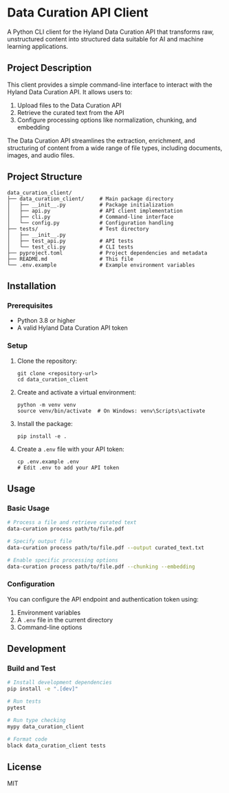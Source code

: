 # Data Curation API Client

A Python CLI client for the Hyland Data Curation API that transforms raw, unstructured content into structured data suitable for AI and machine learning applications.

## Project Description

This client provides a simple command-line interface to interact with the Hyland Data Curation API. It allows users to:

1. Upload files to the Data Curation API
2. Retrieve the curated text from the API
3. Configure processing options like normalization, chunking, and embedding

The Data Curation API streamlines the extraction, enrichment, and structuring of content from a wide range of file types, including documents, images, and audio files.

## Project Structure

```
data_curation_client/
├── data_curation_client/     # Main package directory
│   ├── __init__.py           # Package initialization
│   ├── api.py                # API client implementation
│   ├── cli.py                # Command-line interface
│   └── config.py             # Configuration handling
├── tests/                    # Test directory
│   ├── __init__.py
│   ├── test_api.py           # API tests
│   └── test_cli.py           # CLI tests
├── pyproject.toml            # Project dependencies and metadata
├── README.md                 # This file
└── .env.example              # Example environment variables
```

## Installation

### Prerequisites

- Python 3.8 or higher
- A valid Hyland Data Curation API token

### Setup

1. Clone the repository:
   ```
   git clone <repository-url>
   cd data_curation_client
   ```

2. Create and activate a virtual environment:
   ```
   python -m venv venv
   source venv/bin/activate  # On Windows: venv\Scripts\activate
   ```

3. Install the package:
   ```
   pip install -e .
   ```

4. Create a `.env` file with your API token:
   ```
   cp .env.example .env
   # Edit .env to add your API token
   ```

## Usage

### Basic Usage

```bash
# Process a file and retrieve curated text
data-curation process path/to/file.pdf

# Specify output file
data-curation process path/to/file.pdf --output curated_text.txt

# Enable specific processing options
data-curation process path/to/file.pdf --chunking --embedding
```

### Configuration

You can configure the API endpoint and authentication token using:

1. Environment variables
2. A `.env` file in the current directory
3. Command-line options

## Development

### Build and Test

```bash
# Install development dependencies
pip install -e ".[dev]"

# Run tests
pytest

# Run type checking
mypy data_curation_client

# Format code
black data_curation_client tests
```

## License

MIT
